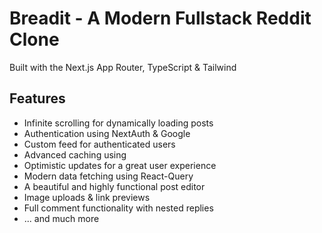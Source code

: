 
# Breadit - A Modern Fullstack Reddit Clone

Built with the Next.js App Router, TypeScript & Tailwind

## Features

- Infinite scrolling for dynamically loading posts
- Authentication using NextAuth & Google
- Custom feed for authenticated users
- Advanced caching using
- Optimistic updates for a great user experience
- Modern data fetching using React-Query
- A beautiful and highly functional post editor
- Image uploads & link previews
- Full comment functionality with nested replies
- ... and much more
